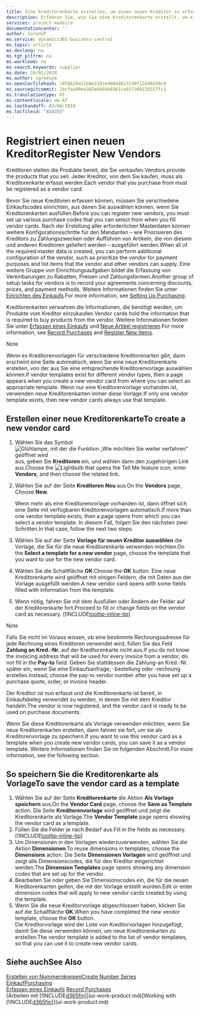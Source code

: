 ```yaml
---
title: Eine Kreditorenkarte erstellen, um einen neuen Kreditor zu erfassen | Microsoft Docs
description: Erfahren Sie, wie Sie eine Kreditorenkarte erstellt, um einen neuen Kreditor oder einem Lieferanten zu erfassen.
services: project-madeira
documentationcenter: ''
author: SorenGP
ms.service: dynamics365-business-central
ms.topic: article
ms.devlang: na
ms.tgt_pltfrm: na
ms.workload: na
ms.search.keywords: supplier
ms.date: 10/01/2018
ms.author: sgroespe
ms.openlocfilehash: c8f8620d21b9e2187e968d4015fd0f12446d30c9
ms.sourcegitcommit: 1bcfaa99ea302e6b84b8361ca02730b135557fc1
ms.translationtype: HT
ms.contentlocale: de-AT
ms.lasthandoff: 03/08/2019
ms.locfileid: "824355"
---
```

# <a name="register-new-vendors"></a><span data-ttu-id="1e265-103">Registriert einen neuen Kreditor</span><span class="sxs-lookup"><span data-stu-id="1e265-103">Register New Vendors</span></span>
<span data-ttu-id="1e265-104">Kreditoren stellen die Produkte bereit, die Sie verkaufen.</span><span class="sxs-lookup"><span data-stu-id="1e265-104">Vendors provide the products that you sell.</span></span> <span data-ttu-id="1e265-105">Jeder Kreditor, von dem Sie kaufen, muss als Kreditorenkarte erfasst werden.</span><span class="sxs-lookup"><span data-stu-id="1e265-105">Each vendor that you purchase from must be registered as a vendor card.</span></span>

<span data-ttu-id="1e265-106">Bevor Sie neue Kreditoren erfassen können, müssen Sie verschiedene Einkaufscodes einrichten, aus denen Sie auswählen können, wenn Sie Kreditorenkarten ausfüllen.</span><span class="sxs-lookup"><span data-stu-id="1e265-106">Before you can register new vendors, you must set up various purchase codes that you can select from when you fill vendor cards.</span></span> <span data-ttu-id="1e265-107">Nach der Erstellung aller erforderlichen Masterdaten können weitere Konfigurationsschritte für den Mandanten – wie Priorisieren des Kreditors zu Zahlungszwecken oder Aufführen von Artikeln, die von diesem und anderen Kreditoren geliefert werden – ausgeführt werden.</span><span class="sxs-lookup"><span data-stu-id="1e265-107">When all of the required master data is created, you can perform additional configuration of the vendor, such as prioritize the vendor for payment purposes and list items that the vendor and other vendors can supply.</span></span> <span data-ttu-id="1e265-108">Eine weitere Gruppe von Einrichtungsaufgaben bildet die Erfassung von Vereinbarungen zu Rabatten, Preisen und Zahlungsformen.</span><span class="sxs-lookup"><span data-stu-id="1e265-108">Another group of setup tasks for vendors is to record your agreements concerning discounts, prices, and payment methods.</span></span> <span data-ttu-id="1e265-109">Weitere Informationen finden Sie unter [Einrichten des Einkaufs](purchasing-setup-purchasing.md).</span><span class="sxs-lookup"><span data-stu-id="1e265-109">For more information, see [Setting Up Purchasing](purchasing-setup-purchasing.md).</span></span>

<span data-ttu-id="1e265-110">Kreditorenkarten verwahren die Informationen, die benötigt werden, um Produkte vom Kreditor einzukaufen.</span><span class="sxs-lookup"><span data-stu-id="1e265-110">Vendor cards hold the information that is required to buy products from the vendor.</span></span> <span data-ttu-id="1e265-111">Weitere Informationen finden Sie unter [Erfassen eines Einkaufs](purchasing-how-record-purchases.md) und [Neue Artikel registrieren](inventory-how-register-new-items.md).</span><span class="sxs-lookup"><span data-stu-id="1e265-111">For more information, see [Record Purchases](purchasing-how-record-purchases.md) and [Register New Items](inventory-how-register-new-items.md).</span></span>

> [!NOTE]  
>   <span data-ttu-id="1e265-112">Wenn es Kreditorenvorlagen für verschiedene Kreditorenarten gibt, dann erscheint eine Seite automatisch, wenn Sie eine neue Kreditorenkarte erstellen, von der aus Sie eine entsprechende Kreditorenvorlage auswählen können.</span><span class="sxs-lookup"><span data-stu-id="1e265-112">If vendor templates exist for different vendor types, then a page appears when you create a new vendor card from where you can select an appropriate template.</span></span> <span data-ttu-id="1e265-113">Wenn nur eine Kreditorenvorlage vorhanden ist, verwenden neue Kreditorenkarten immer diese Vorlage.</span><span class="sxs-lookup"><span data-stu-id="1e265-113">If only one vendor template exists, then new vendor cards always use that template.</span></span>

## <a name="to-create-a-new-vendor-card"></a><span data-ttu-id="1e265-114">Erstellen einer neue Kreditorenkarte</span><span class="sxs-lookup"><span data-stu-id="1e265-114">To create a new vendor card</span></span>
1. <span data-ttu-id="1e265-115">Wählen Sie das Symbol ![Glühlampe, mit der die Funktion „Wie möchten Sie weiter verfahren“ geöffnet wird](media/ui-search/search_small.png "Wie möchten Sie weiter verfahren?") aus, geben Sie **Kreditoren** ein, und wählen dann den zugehörigen Link aus.</span><span class="sxs-lookup"><span data-stu-id="1e265-115">Choose the ![Lightbulb that opens the Tell Me feature](media/ui-search/search_small.png "Tell me what you want to do") icon, enter **Vendors**, and then choose the related link.</span></span>  
2. <span data-ttu-id="1e265-116">Wählen Sie auf der Seite **Kreditoren** **Neu** aus.</span><span class="sxs-lookup"><span data-stu-id="1e265-116">On the **Vendors** page, Choose **New**.</span></span>

    <span data-ttu-id="1e265-117">Wenn mehr als eine Kreditorenvorlage vorhanden ist, dann öffnet sich eine Seite mit verfügbaren Kreditorenvorlagen automatisch.</span><span class="sxs-lookup"><span data-stu-id="1e265-117">If more than one vendor template exists, then a page opens from which you can select a vendor template.</span></span> <span data-ttu-id="1e265-118">In diesem Fall, folgen Sie den nächsten zwei Schritten.</span><span class="sxs-lookup"><span data-stu-id="1e265-118">In that case, follow the next two steps.</span></span>
3. <span data-ttu-id="1e265-119">Wählen Sie auf der Seite **Vorlage für neuen Kreditor auswählen** die Vorlage, die Sie für die neue Kreditorenkarte verwenden möchten.</span><span class="sxs-lookup"><span data-stu-id="1e265-119">On the **Select a template for a new vendor** page, choose the template that you want to use for the new vendor card.</span></span>
4. <span data-ttu-id="1e265-120">Wählen Sie die Schaltfläche **OK**.</span><span class="sxs-lookup"><span data-stu-id="1e265-120">Choose the **OK** button.</span></span> <span data-ttu-id="1e265-121">Eine neue Kreditorenkarte wird geöffnet mit einigen Feldern, die mit Daten aus der Vorlage ausgefüllt werden.</span><span class="sxs-lookup"><span data-stu-id="1e265-121">A new vendor card opens with some fields filled with information from the template.</span></span>
5. <span data-ttu-id="1e265-122">Wenn nötig, fahren Sie mit dem Ausfüllen oder Ändern der Felder auf der Kreditorenkarte fort.</span><span class="sxs-lookup"><span data-stu-id="1e265-122">Proceed to fill or change fields on the vendor card as necessary.</span></span> [!INCLUDE[tooltip-inline-tip](includes/tooltip-inline-tip_md.md)]

> [!NOTE]  
>   <span data-ttu-id="1e265-123">Falls Sie nicht im Voraus wissen, ob eine bestimmte Rechnungsadresse für jede Rechnung eines Kreditoren verwendet wird, füllen Sie das Feld **Zahlung an Kred.-Nr.** auf der Kreditorenkarte nicht aus.</span><span class="sxs-lookup"><span data-stu-id="1e265-123">If you do not know the invoicing address that will be used for every invoice from a vendor, do not fill in the **Pay-to** field.</span></span> <span data-ttu-id="1e265-124">Geben Sie stattdessen die Zahlung-an Kred.-Nr. später ein, wenn Sie eine Einkaufsanfrage, -bestellung oder -rechnung erstellen.</span><span class="sxs-lookup"><span data-stu-id="1e265-124">Instead, choose the pay-to vendor number after you have set up a purchase quote, order, or invoice header.</span></span>

<span data-ttu-id="1e265-125">Der Kreditor ist nun erfasst und die Kreditorenkarte ist bereit, in Einkaufsbeleg verwendet zu werden, in denen Sie mit dem Kreditor handeln.</span><span class="sxs-lookup"><span data-stu-id="1e265-125">The vendor is now registered, and the vendor card is ready to be used on purchase documents.</span></span>

<span data-ttu-id="1e265-126">Wenn Sie diese Kreditorenkarte als Vorlage verwenden möchten, wenn Sie neue Kreditorenkarten erstellen, dann fahren sie fort, um sie als Kreditorenvorlage zu speichern.</span><span class="sxs-lookup"><span data-stu-id="1e265-126">If you want to use this vendor card as a template when you create new vendor cards, you can save it as a vendor template.</span></span> <span data-ttu-id="1e265-127">Weitere Informationen finden Sie im folgenden Abschnitt.</span><span class="sxs-lookup"><span data-stu-id="1e265-127">For more information, see the following section.</span></span>

## <a name="to-save-the-vendor-card-as-a-template"></a><span data-ttu-id="1e265-128">So speichern Sie die Kreditorenkarte als Vorlage</span><span class="sxs-lookup"><span data-stu-id="1e265-128">To save the vendor card as a template</span></span>
1. <span data-ttu-id="1e265-129">Wählen Sie auf der Seite **Kreditorenkarte** die Aktion **Als Vorlage speichern** aus.</span><span class="sxs-lookup"><span data-stu-id="1e265-129">On the **Vendor Card** page, choose the **Save as Template** action.</span></span> <span data-ttu-id="1e265-130">Die Seite **Kreditorenvorlage** wird geöffnet und zeigt die Kreditorenkarte als Vorlage.</span><span class="sxs-lookup"><span data-stu-id="1e265-130">The **Vendor Template** page opens showing the vendor card as a template.</span></span>
2. <span data-ttu-id="1e265-131">Füllen Sie die Felder je nach Bedarf aus.</span><span class="sxs-lookup"><span data-stu-id="1e265-131">Fill in the fields as necessary.</span></span> [!INCLUDE[tooltip-inline-tip](includes/tooltip-inline-tip_md.md)]
3. <span data-ttu-id="1e265-132">Um Dimensionen in den Vorlagen wiederzuverwenden, wählen Sie die Aktion **Dimensionen**.</span><span class="sxs-lookup"><span data-stu-id="1e265-132">To reuse dimensions in templates, choose the **Dimensions** action.</span></span> <span data-ttu-id="1e265-133">Die Seite **Dimensionen Vorlagen** wird geöffnet und zeigt alle Dimensionscodes, die für den Kreditor eingerichtet werden.</span><span class="sxs-lookup"><span data-stu-id="1e265-133">The **Dimension Templates** page opens showing any dimension codes that are set up for the vendor.</span></span>
4. <span data-ttu-id="1e265-134">Bearbeiten Sie oder geben Sie Dimensionscodes ein, die für die neuen Kreditorenkarten gelten, die mit der Vorlage erstellt wurden.</span><span class="sxs-lookup"><span data-stu-id="1e265-134">Edit or enter dimension codes that will apply to new vendor cards created by using the template.</span></span>
5. <span data-ttu-id="1e265-135">Wenn Sie die neue Kreditorvorlage abgeschlossen haben, klicken Sie auf die Schaltfläche **OK**.</span><span class="sxs-lookup"><span data-stu-id="1e265-135">When you have completed the new vendor template, choose the **OK** button.</span></span>  
   <span data-ttu-id="1e265-136">Die Kreditorvorlage wird der Liste von Kreditorvorlagen hinzugefügt, damit Sie diese verwenden können, um neue Kreditorenkarten zu erstellen.</span><span class="sxs-lookup"><span data-stu-id="1e265-136">The vendor template is added to the list of vendor templates, so that you can use it to create new vendor cards.</span></span>

## <a name="see-also"></a><span data-ttu-id="1e265-137">Siehe auch</span><span class="sxs-lookup"><span data-stu-id="1e265-137">See Also</span></span>
[<span data-ttu-id="1e265-138">Erstellen von Nummernkreisen</span><span class="sxs-lookup"><span data-stu-id="1e265-138">Create Number Series</span></span>](ui-create-number-series.md)  
[<span data-ttu-id="1e265-139">Einkauf</span><span class="sxs-lookup"><span data-stu-id="1e265-139">Purchasing</span></span>](purchasing-manage-purchasing.md)  
<span data-ttu-id="1e265-140">[Erfassen eines Einkaufs](purchasing-how-record-purchases.md) </span><span class="sxs-lookup"><span data-stu-id="1e265-140">[Record Purchases](purchasing-how-record-purchases.md) </span></span>  
<span data-ttu-id="1e265-141">[Arbeiten mit [!INCLUDE[d365fin](includes/d365fin_md.md)]](ui-work-product.md)</span><span class="sxs-lookup"><span data-stu-id="1e265-141">[Working with [!INCLUDE[d365fin](includes/d365fin_md.md)]](ui-work-product.md)</span></span>  
